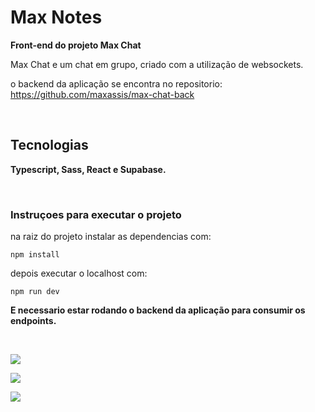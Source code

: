 # Max Notes

**Front-end do projeto Max Chat**

Max Chat e um chat em grupo, criado com a utilização de websockets.

o backend da aplicação se encontra no repositorio: 
https://github.com/maxassis/max-chat-back

<br>

## Tecnologias

**Typescript, Sass, React e Supabase.**

<br>

### Instruçoes para executar o projeto

na raiz do projeto instalar as dependencias com:
```
npm install
```

depois executar o localhost com: 
```
npm run dev
```

**E necessario estar rodando o backend da aplicação para consumir os endpoints.**

<br>


![](https://raw.githubusercontent.com/maxassis/chat-socket/master/src/assets/imgs/comp1.png?token=GHSAT0AAAAAACHZZQV2ODRLTYSSRBFU4XUWZI4JYCA)

![](https://raw.githubusercontent.com/maxassis/chat-socket/master/src/assets/imgs/comp3.png?token=GHSAT0AAAAAACHZZQV2XDMWM7GFM2OI2DECZI4JYVA)

![](https://raw.githubusercontent.com/maxassis/chat-socket/master/src/assets/imgs/comp4.png?token=GHSAT0AAAAAACHZZQV3KF4LCRLZOHEMBWRWZI4JZEA)
